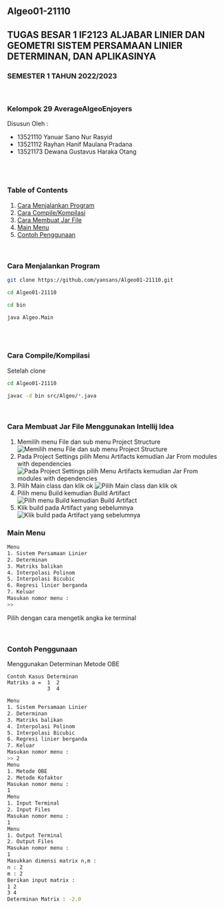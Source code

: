 ## Algeo01-21110
## TUGAS BESAR 1 IF2123 ALJABAR LINIER DAN GEOMETRI SISTEM PERSAMAAN LINIER DETERMINAN, DAN APLIKASINYA 
### SEMESTER 1 TAHUN 2022/2023
<br>

### Kelompok 29 AverageAlgeoEnjoyers 
 Disusun Oleh : 
 - 13521110	Yanuar Sano Nur Rasyid 
 - 13521112 Rayhan Hanif Maulana Pradana 
 - 13521173 Dewana Gustavus Haraka Otang
<br>
<br>


### Table of Contents
  1. [Cara Menjalankan Program](#cara-menjalankan-program)
  2. [Cara Compile/Kompilasi](#cara-compilekompilasi)
  3. [Cara Membuat Jar File](#cara-membuat-jar-file)
  4. [Main Menu](#main-menu)
  5. [Contoh Penggunaan](#contoh-penggunaan)

<br>

### Cara Menjalankan Program
```sh
git clone https://github.com/yansans/Algeo01-21110.git

cd Algeo01-21110

cd bin

java Algeo.Main
```

<br>

<br>

### Cara Compile/Kompilasi
Setelah clone
```sh
cd Algeo01-21110

javac -d bin src/Algeo/*.java
```

<br>

### Cara Membuat Jar File Menggunakan Intellij Idea
1. Memilih menu File dan sub menu Project Structure
![Memilih menu File dan sub menu Project Structure](https://cdn.discordapp.com/attachments/864378289695359017/1026452507465093160/unknown.png)
2. Pada Project Settings pilih Menu Artifacts kemudian Jar From modules with dependencies
![Pada Project Settings pilih Menu Artifacts kemudian Jar From modules with dependencies](https://cdn.discordapp.com/attachments/864378289695359017/1026452648158838784/unknown.png)
3. Pilih Main class dan klik ok
![Pilih Main class dan klik ok](https://cdn.discordapp.com/attachments/864378289695359017/1026452754450894859/unknown.png)
3. Pilih menu Build kemudian Build Artifact
![Pilih menu Build kemudian Build Artifact](https://cdn.discordapp.com/attachments/864378289695359017/1026452850827591680/unknown.png)
4. Klik build pada Artifact yang sebelumnya
![Klik build pada Artifact yang sebelumnya](https://cdn.discordapp.com/attachments/864378289695359017/1026452917756108800/unknown.png)
### Main Menu
```sh
Menu
1. Sistem Persamaan Linier
2. Determinan
3. Matriks balikan
4. Interpolasi Polinom
5. Interpolasi Bicubic
6. Regresi linier berganda
7. Keluar
Masukan nomor menu :
>>
```
Pilih dengan cara mengetik angka ke terminal

<br>

### Contoh Penggunaan 
Menggunakan Determinan Metode OBE

```
Contoh Kasus Determinan
Matriks a =  1  2
             3  4 
```

```sh
Menu
1. Sistem Persamaan Linier
2. Determinan
3. Matriks balikan
4. Interpolasi Polinom
5. Interpolasi Bicubic
6. Regresi linier berganda
7. Keluar
Masukan nomor menu : 
>> 2
Menu
1. Metode OBE
2. Metode Kofaktor
Masukan nomor menu :
1
Menu
1. Input Terminal
2. Input Files
Masukan nomor menu :
1
Menu
1. Output Terminal
2. Output Files
Masukan nomor menu :
1
Masukkan dimensi matrix n,m :
n : 2
m : 2
Berikan input matrix :
1 2
3 4
Determinan Matrix : -2.0

```







